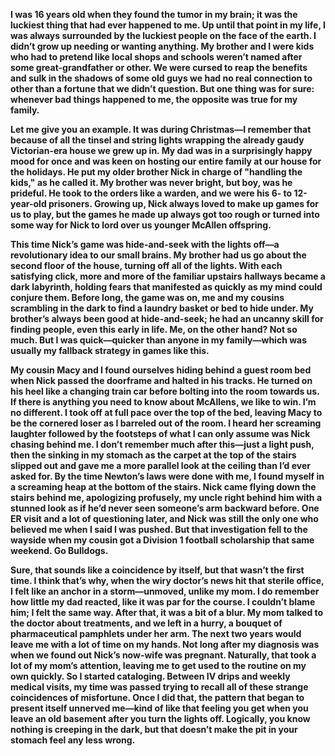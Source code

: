 **I was 16 years old when they found the tumor in my brain; it was the luckiest thing that had ever happened to me. Up until that point in my life, I was always surrounded by the luckiest people on the face of the earth. I didn’t grow up needing or wanting anything. My brother and I were kids who had to pretend like local shops and schools weren’t named after some great-grandfather or other. We were cursed to reap the benefits and sulk in the shadows of some old guys we had no real connection to other than a fortune that we didn’t question. But one thing was for sure: whenever bad things happened to me, the opposite was true for my family.**

**Let me give you an example. It was during Christmas—I remember that because of all the tinsel and string lights wrapping the already gaudy Victorian-era house we grew up in. My dad was in a surprisingly happy mood for once and was keen on hosting our entire family at our house for the holidays. He put my older brother Nick in charge of "handling the kids," as he called it. My brother was never bright, but boy, was he prideful. He took to the orders like a warden, and we were his 6- to 12-year-old prisoners. Growing up, Nick always loved to make up games for us to play, but the games he made up always got too rough or turned into some way for Nick to lord over us younger McAllen offspring.**

**This time Nick’s game was hide-and-seek with the lights off—a revolutionary idea to our small brains. My brother had us go about the second floor of the house, turning off all of the lights. With each satisfying click, more and more of the familiar upstairs hallways became a dark labyrinth, holding fears that manifested as quickly as my mind could conjure them. Before long, the game was on, me and my cousins scrambling in the dark to find a laundry basket or bed to hide under. My brother’s always been good at hide-and-seek; he had an uncanny skill for finding people, even this early in life. Me, on the other hand? Not so much. But I was quick—quicker than anyone in my family—which was usually my fallback strategy in games like this.**

**My cousin Macy and I found ourselves hiding behind a guest room bed when Nick passed the doorframe and halted in his tracks. He turned on his heel like a changing train car before bolting into the room towards us. If there is anything you need to know about McAllens, we like to win. I’m no different. I took off at full pace over the top of the bed, leaving Macy to be the cornered loser as I barreled out of the room. I heard her screaming laughter followed by the footsteps of what I can only assume was Nick chasing behind me. I don’t remember much after this—just a light push, then the sinking in my stomach as the carpet at the top of the stairs slipped out and gave me a more parallel look at the ceiling than I’d ever asked for. By the time Newton’s laws were done with me, I found myself in a screaming heap at the bottom of the stairs. Nick came flying down the stairs behind me, apologizing profusely, my uncle right behind him with a stunned look as if he’d never seen someone’s arm backward before. One ER visit and a lot of questioning later, and Nick was still the only one who believed me when I said I was pushed. But that investigation fell to the wayside when my cousin got a Division 1 football scholarship that same weekend. Go Bulldogs.**

**Sure, that sounds like a coincidence by itself, but that wasn’t the first time. I think that’s why, when the wiry doctor’s news hit that sterile office, I felt like an anchor in a storm—unmoved, unlike my mom. I do remember how little my dad reacted, like it was par for the course. I couldn’t blame him; I felt the same way. After that, it was a bit of a blur. My mom talked to the doctor about treatments, and we left in a hurry, a bouquet of pharmaceutical pamphlets under her arm. The next two years would leave me with a lot of time on my hands. Not long after my diagnosis was when we found out Nick’s now-wife was pregnant. Naturally, that took a lot of my mom’s attention, leaving me to get used to the routine on my own quickly. So I started cataloging. Between IV drips and weekly medical visits, my time was passed trying to recall all of these strange coincidences of misfortune. Once I did that, the pattern that began to present itself unnerved me—kind of like that feeling you get when you leave an old basement after you turn the lights off. Logically, you know nothing is creeping in the dark, but that doesn’t make the pit in your stomach feel any less wrong.**

